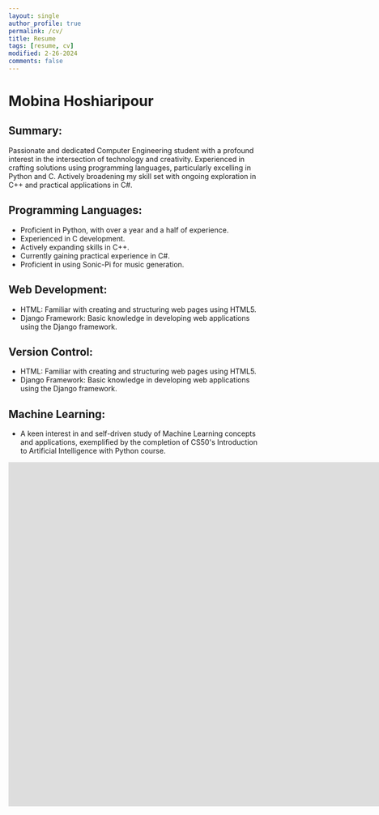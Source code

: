 ```yaml
---
layout: single
author_profile: true
permalink: /cv/
title: Resume
tags: [resume, cv]
modified: 2-26-2024
comments: false
---
```



# Mobina Hoshiaripour
## Summary: 
Passionate and dedicated Computer Engineering student with a profound interest in the intersection of technology and creativity. Experienced in crafting solutions using programming languages, particularly excelling in Python and C. Actively broadening my skill set with ongoing exploration in C++ and practical applications in C#.
## Programming Languages:
- Proficient in Python, with over a year and a half of experience.
- Experienced in C development.
- Actively expanding skills in C++.
- Currently gaining practical experience in C#.
- Proficient in using Sonic-Pi for music generation.

## Web Development:
- HTML: Familiar with creating and structuring web pages using HTML5.
- Django Framework: Basic knowledge in developing web applications using the Django framework.

## Version Control:
- HTML: Familiar with creating and structuring web pages using HTML5.
- Django Framework: Basic knowledge in developing web applications using the Django framework.

## Machine Learning:
- A keen interest in and self-driven study of Machine Learning concepts and applications, exemplified by the completion of CS50's Introduction to Artificial Intelligence with Python course.






<iframe width="1691" height="680" src="https://www.youtube.com/embed/LOTtWzX3Wp4" title="The STRANGE Reason He's The World's Best Climber" frameborder="0" allow="accelerometer; autoplay; clipboard-write; encrypted-media; gyroscope; picture-in-picture" allowfullscreen></iframe>
